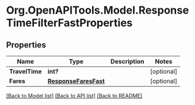 # Org.OpenAPITools.Model.ResponseTimeFilterFastProperties
## Properties

Name | Type | Description | Notes
------------ | ------------- | ------------- | -------------
**TravelTime** | **int?** |  | [optional] 
**Fares** | [**ResponseFaresFast**](ResponseFaresFast.md) |  | [optional] 

[[Back to Model list]](../README.md#documentation-for-models) [[Back to API list]](../README.md#documentation-for-api-endpoints) [[Back to README]](../README.md)

